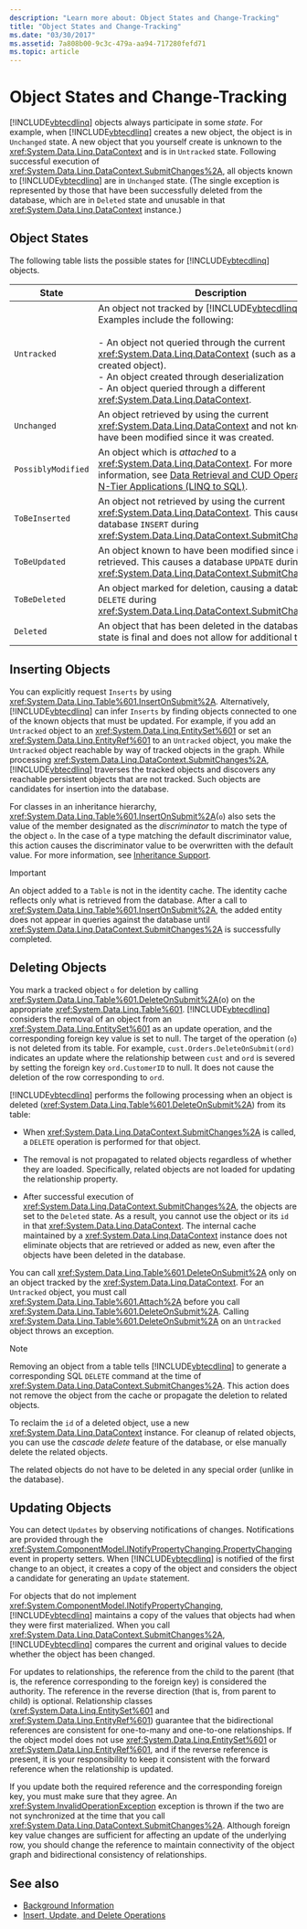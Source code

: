 ```yaml
---
description: "Learn more about: Object States and Change-Tracking"
title: "Object States and Change-Tracking"
ms.date: "03/30/2017"
ms.assetid: 7a808b00-9c3c-479a-aa94-717280fefd71
ms.topic: article
---
```

# Object States and Change-Tracking

[!INCLUDE[vbtecdlinq](../../../../../../includes/vbtecdlinq-md.md)] objects always participate in some *state*. For example, when [!INCLUDE[vbtecdlinq](../../../../../../includes/vbtecdlinq-md.md)] creates a new object, the object is in `Unchanged` state. A new object that you yourself create is unknown to the <xref:System.Data.Linq.DataContext> and is in `Untracked` state. Following successful execution of <xref:System.Data.Linq.DataContext.SubmitChanges%2A>, all objects known to [!INCLUDE[vbtecdlinq](../../../../../../includes/vbtecdlinq-md.md)] are in `Unchanged` state. (The single exception is represented by those that have been successfully deleted from the database, which are in `Deleted` state and unusable in that <xref:System.Data.Linq.DataContext> instance.)

## Object States

The following table lists the possible states for [!INCLUDE[vbtecdlinq](../../../../../../includes/vbtecdlinq-md.md)] objects.

|State|Description|
|-----------|-----------------|
|`Untracked`|An object not tracked by [!INCLUDE[vbtecdlinq](../../../../../../includes/vbtecdlinq-md.md)]. Examples include the following:<br /><br /> -   An object not queried through the current <xref:System.Data.Linq.DataContext> (such as a newly created object).<br />-   An object created through deserialization<br />-   An object queried through a different <xref:System.Data.Linq.DataContext>.|
|`Unchanged`|An object retrieved by using the current <xref:System.Data.Linq.DataContext> and not known to have been modified since it was created.|
|`PossiblyModified`|An object which is *attached* to a <xref:System.Data.Linq.DataContext>. For more information, see [Data Retrieval and CUD Operations in N-Tier Applications (LINQ to SQL)](data-retrieval-and-cud-operations-in-n-tier-applications.md).|
|`ToBeInserted`|An object not retrieved by using the current <xref:System.Data.Linq.DataContext>. This causes a database `INSERT` during <xref:System.Data.Linq.DataContext.SubmitChanges%2A>.|
|`ToBeUpdated`|An object known to have been modified since it was retrieved. This causes a database `UPDATE` during <xref:System.Data.Linq.DataContext.SubmitChanges%2A>.|
|`ToBeDeleted`|An object marked for deletion, causing a database `DELETE` during <xref:System.Data.Linq.DataContext.SubmitChanges%2A>.|
|`Deleted`|An object that has been deleted in the database. This state is final and does not allow for additional transitions.|

## Inserting Objects

You can explicitly request `Inserts` by using <xref:System.Data.Linq.Table%601.InsertOnSubmit%2A>. Alternatively, [!INCLUDE[vbtecdlinq](../../../../../../includes/vbtecdlinq-md.md)] can infer `Inserts` by finding objects connected to one of the known objects that must be updated. For example, if you add an `Untracked` object to an <xref:System.Data.Linq.EntitySet%601> or set an <xref:System.Data.Linq.EntityRef%601> to an `Untracked` object, you make the `Untracked` object reachable by way of tracked objects in the graph. While processing <xref:System.Data.Linq.DataContext.SubmitChanges%2A>, [!INCLUDE[vbtecdlinq](../../../../../../includes/vbtecdlinq-md.md)] traverses the tracked objects and discovers any reachable persistent objects that are not tracked. Such objects are candidates for insertion into the database.

For classes in an inheritance hierarchy, <xref:System.Data.Linq.Table%601.InsertOnSubmit%2A>(`o`) also sets the value of the member designated as the *discriminator* to match the type of the object `o`. In the case of a type matching the default discriminator value, this action causes the discriminator value to be overwritten with the default value. For more information, see [Inheritance Support](inheritance-support.md).

> [!IMPORTANT]
> An object added to a `Table` is not in the identity cache. The identity cache reflects only what is retrieved from the database. After a call to <xref:System.Data.Linq.Table%601.InsertOnSubmit%2A>, the added entity does not appear in queries against the database until <xref:System.Data.Linq.DataContext.SubmitChanges%2A> is successfully completed.

## Deleting Objects

You mark a tracked object `o` for deletion by calling <xref:System.Data.Linq.Table%601.DeleteOnSubmit%2A>(o) on the appropriate <xref:System.Data.Linq.Table%601>. [!INCLUDE[vbtecdlinq](../../../../../../includes/vbtecdlinq-md.md)] considers the removal of an object from an <xref:System.Data.Linq.EntitySet%601> as an update operation, and the corresponding foreign key value is set to null. The target of the operation (`o`) is not deleted from its table. For example, `cust.Orders.DeleteOnSubmit(ord)` indicates an update where the relationship between `cust` and `ord` is severed by setting the foreign key `ord.CustomerID` to null. It does not cause the deletion of the row corresponding to `ord`.

[!INCLUDE[vbtecdlinq](../../../../../../includes/vbtecdlinq-md.md)] performs the following processing when an object is deleted (<xref:System.Data.Linq.Table%601.DeleteOnSubmit%2A>) from its table:

- When <xref:System.Data.Linq.DataContext.SubmitChanges%2A> is called, a `DELETE` operation is performed for that object.

- The removal is not propagated to related objects regardless of whether they are loaded. Specifically, related objects are not loaded for updating the relationship property.

- After successful execution of <xref:System.Data.Linq.DataContext.SubmitChanges%2A>, the objects are set to the `Deleted` state. As a result, you cannot use the object or its `id` in that <xref:System.Data.Linq.DataContext>. The internal cache maintained by a <xref:System.Data.Linq.DataContext> instance does not eliminate objects that are retrieved or added as new, even after the objects have been deleted in the database.

You can call <xref:System.Data.Linq.Table%601.DeleteOnSubmit%2A> only on an object tracked by the <xref:System.Data.Linq.DataContext>. For an `Untracked` object, you must call <xref:System.Data.Linq.Table%601.Attach%2A> before you call <xref:System.Data.Linq.Table%601.DeleteOnSubmit%2A>. Calling <xref:System.Data.Linq.Table%601.DeleteOnSubmit%2A> on an `Untracked` object throws an exception.

> [!NOTE]
> Removing an object from a table tells [!INCLUDE[vbtecdlinq](../../../../../../includes/vbtecdlinq-md.md)] to generate a corresponding SQL `DELETE` command at the time of <xref:System.Data.Linq.DataContext.SubmitChanges%2A>. This action does not remove the object from the cache or propagate the deletion to related objects.
>
> To reclaim the `id` of a deleted object, use a new <xref:System.Data.Linq.DataContext> instance. For cleanup of related objects, you can use the *cascade delete* feature of the database, or else manually delete the related objects.
>
> The related objects do not have to be deleted in any special order (unlike in the database).

## Updating Objects

You can detect `Updates` by observing notifications of changes. Notifications are provided through the <xref:System.ComponentModel.INotifyPropertyChanging.PropertyChanging> event in property setters. When [!INCLUDE[vbtecdlinq](../../../../../../includes/vbtecdlinq-md.md)] is notified of the first change to an object, it creates a copy of the object and considers the object a candidate for generating an `Update` statement.

For objects that do not implement <xref:System.ComponentModel.INotifyPropertyChanging>, [!INCLUDE[vbtecdlinq](../../../../../../includes/vbtecdlinq-md.md)] maintains a copy of the values that objects had when they were first materialized. When you call <xref:System.Data.Linq.DataContext.SubmitChanges%2A>, [!INCLUDE[vbtecdlinq](../../../../../../includes/vbtecdlinq-md.md)] compares the current and original values to decide whether the object has been changed.

For updates to relationships, the reference from the child to the parent (that is, the reference corresponding to the foreign key) is considered the authority. The reference in the reverse direction (that is, from parent to child) is optional. Relationship classes (<xref:System.Data.Linq.EntitySet%601> and <xref:System.Data.Linq.EntityRef%601>) guarantee that the bidirectional references are consistent for one-to-many and one-to-one relationships. If the object model does not use <xref:System.Data.Linq.EntitySet%601> or <xref:System.Data.Linq.EntityRef%601>, and if the reverse reference is present, it is your responsibility to keep it consistent with the forward reference when the relationship is updated.

If you update both the required reference and the corresponding foreign key, you must make sure that they agree. An <xref:System.InvalidOperationException> exception is thrown if the two are not synchronized at the time that you call <xref:System.Data.Linq.DataContext.SubmitChanges%2A>. Although foreign key value changes are sufficient for affecting an update of the underlying row, you should change the reference to maintain connectivity of the object graph and bidirectional consistency of relationships.

## See also

- [Background Information](background-information.md)
- [Insert, Update, and Delete Operations](insert-update-and-delete-operations.md)
